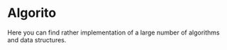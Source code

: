 # Algorito
Here you can find rather implementation of a large number of algorithms and data structures.
